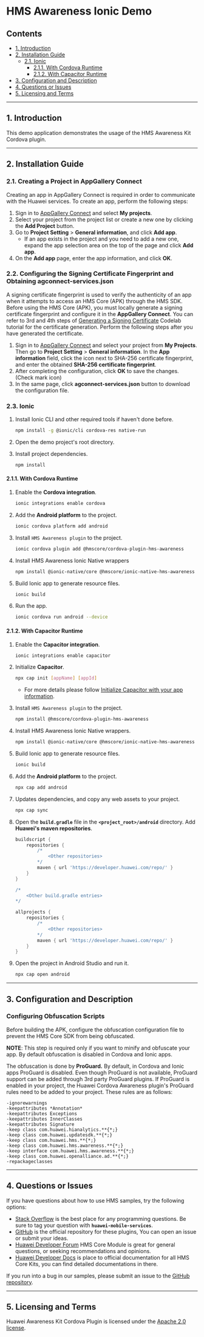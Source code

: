 # HMS Awareness Ionic Demo

## Contents

- [1. Introduction](#1-introduction)
- [2. Installation Guide](#2-installation-guide)
  - [2.1. Ionic](#21-ionic)
    - [2.1.1. With Cordova Runtime](#211-with-cordova-runtime)
    - [2.1.2. With Capacitor Runtime](#212-with-capacitor-runtime)
- [3. Configuration and Description](#3-configuration-and-description)
- [4. Questions or Issues](#4-questions-or-issues)
- [5. Licensing and Terms](#5-licensing-and-terms)

---

## 1. Introduction

This demo application demonstrates the usage of the HMS Awareness Kit Cordova plugin.

---

## 2. Installation Guide

### 2.1. Creating a Project in AppGallery Connect

Creating an app in AppGallery Connect is required in order to communicate with the Huawei services.
To create an app, perform the following steps:

1. Sign in
   to [AppGallery Connect](https://developer.huawei.com/consumer/en/service/josp/agc/index.html?ha_source=hms1)
   and select **My projects**.
2. Select your project from the project list or create a new one by clicking the **Add Project**
   button.
3. Go to **Project Setting** > **General information**, and click **Add app**.
    - If an app exists in the project and you need to add a new one, expand the app selection area
      on the top of the page and click **Add app**.
4. On the **Add app** page, enter the app information, and click **OK**.

### 2.2. Configuring the Signing Certificate Fingerprint and Obtaining agconnect-services.json

A signing certificate fingerprint is used to verify the authenticity of an app when it attempts to
access an HMS Core (APK) through the HMS SDK. Before using the HMS Core (APK), you must locally
generate a signing certificate fingerprint and configure it in the **AppGallery Connect**. You can
refer to 3rd and 4th steps
of [Generating a Signing Certificate](https://developer.huawei.com/consumer/en/codelab/HMSPreparation/index.html#2?ha_source=hms1)
Codelab tutorial for the certificate generation. Perform the following steps after you have
generated the certificate.

1. Sign in
   to [AppGallery Connect](https://developer.huawei.com/consumer/en/service/josp/agc/index.html?ha_source=hms1)
   and select your project from **My Projects**. Then go to **Project Setting** > **General
   information**. In the **App information** field, click the icon next to SHA-256 certificate
   fingerprint, and enter the obtained **SHA-256 certificate fingerprint**.
2. After completing the configuration, click **OK** to save the changes. (Check mark icon)
3. In the same page, click **agconnect-services.json** button to download the configuration file.

### 2.3. Ionic

1. Install Ionic CLI and other required tools if haven't done before.

    ```bash
    npm install -g @ionic/cli cordova-res native-run
    ```

2. Open the demo project's root directory.

3. Install project dependencies.

    ```bash
    npm install
    ```

#### 2.1.1. With Cordova Runtime

1. Enable the **Cordova integration**.

    ```bash
    ionic integrations enable cordova
    ```

2. Add the **Android platform** to the project.

    ```bash
    ionic cordova platform add android
    ```

3. Install `HMS Awareness plugin` to the project.

    ```bash
    ionic cordova plugin add @hmscore/cordova-plugin-hms-awareness
    ```

4. Install HMS Awareness Ionic Native wrappers

    ```bash
    npm install @ionic-native/core @hmscore/ionic-native-hms-awareness
    ```

5. Build Ionic app to generate resource files.

    ```bash
    ionic build
    ```

6. Run the app.

    ```bash
    ionic cordova run android --device
    ```

#### 2.1.2. With Capacitor Runtime

1. Enable the **Capacitor integration**.

   ```bash
   ionic integrations enable capacitor
   ```

2. Initialize **Capacitor**.

    ```bash
    npx cap init [appName] [appId]
    ```

    - For more details please follow [Initialize Capacitor with your app information](https://capacitorjs.com/docs/getting-started/with-ionic#initialize-capacitor-with-your-app-information).

3. Install `HMS Awareness plugin` to the project.

    ```bash
    npm install @hmscore/cordova-plugin-hms-awareness
    ```

4. Install HMS Awareness Ionic Native wrappers.

    ```bash
    npm install @ionic-native/core @hmscore/ionic-native-hms-awareness
    ```

5. Build Ionic app to generate resource files.

    ```bash
    ionic build
    ```

6. Add the **Android platform** to the project.

    ```bash
    npx cap add android
    ```

7. Updates dependencies, and copy any web assets to your project.

    ```bash
    npx cap sync
    ```

8. Open the **`build.gradle`** file in the **`<project_root>/android`** directory. Add **Huawei's maven repositories**.

    ```groovy
    buildscript {
        repositories {
            /*
                <Other repositories>
            */
            maven { url 'https://developer.huawei.com/repo/' }
        }
    }

    /*
        <Other build.gradle entries>
    */

    allprojects {
        repositories {
            /*
                <Other repositories>
            */
            maven { url 'https://developer.huawei.com/repo/' }
        }
    }
    ```

9. Open the project in Android Studio and run it.

    ```bash
    npx cap open android
    ```

---

## 3. Configuration and Description

### Configuring Obfuscation Scripts

Before building the APK, configure the obfuscation configuration file to prevent the HMS Core SDK from being obfuscated.

**NOTE**: This step is required only if you want to minify and obfuscate your app. By default obfuscation is disabled in Cordova and Ionic apps.

The obfuscation is done by **ProGuard.** By default, in Cordova and Ionic apps ProGuard is disabled. Even though ProGuard is not available, ProGuard support can be added through 3rd party ProGuard plugins. If ProGuard is enabled in your project, the Huawei Cordova Awareness plugin's ProGuard rules need to be added to your project. These rules are as follows:

```text
-ignorewarnings
-keepattributes *Annotation*
-keepattributes Exceptions
-keepattributes InnerClasses
-keepattributes Signature
-keep class com.huawei.hianalytics.**{*;}
-keep class com.huawei.updatesdk.**{*;}
-keep class com.huawei.hms.**{*;}
-keep class com.huawei.hms.awareness.**{*;}
-keep interface com.huawei.hms.awareness.**{*;}
-keep class com.huawei.openalliance.ad.**{*;}
-repackageclasses
```

---

## 4. Questions or Issues

If you have questions about how to use HMS samples, try the following options:

- [Stack Overflow](https://stackoverflow.com/questions/tagged/huawei-mobile-services) is the best place for any programming questions. Be sure to tag your question with **`huawei-mobile-services`**.
- [GitHub](https://github.com/HMS-Core/hms-cordova-plugin) is the official repository for these plugins, You can open an issue or submit your ideas.
- [Huawei Developer Forum](https://forums.developer.huawei.com/forumPortal/en/home?fid=0101187876626530001&ha_source=hms1) HMS Core Module is great for general questions, or seeking recommendations and opinions.
- [Huawei Developer Docs](https://developer.huawei.com/consumer/en/doc/overview/HMS-Core-Plugin?ha_source=hms1) is place to official documentation for all HMS Core Kits, you can find detailed documentations in there.

If you run into a bug in our samples, please submit an issue to the [GitHub repository](https://github.com/HMS-Core/hms-cordova-plugin).

---

## 5. Licensing and Terms

Huawei Awareness Kit Cordova Plugin is licensed under the [Apache 2.0 license](LICENSE).
